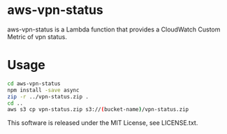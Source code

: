 # aws-vpn-status

aws-vpn-status is a Lambda function that provides a CloudWatch Custom Metric of vpn status.

# Usage

```bash
cd aws-vpn-status
npm install -save async
zip -r ../vpn-status.zip .
cd ..
aws s3 cp vpn-status.zip s3://(bucket-name)/vpn-status.zip
```


This software is released under the MIT License, see LICENSE.txt.
